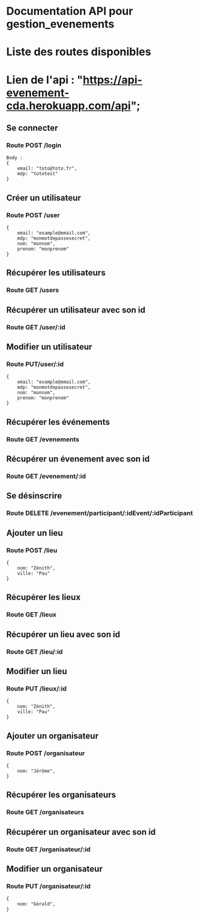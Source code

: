 # Documentation API pour gestion_evenements

# Liste des routes disponibles
# Lien de l'api : "https://api-evenement-cda.herokuapp.com/api";
  
## Se connecter
### Route POST /login

    Body : 
    {
    	email: "toto@toto.fr",
    	mdp: "tototest"
    }

## Créer un utilisateur
### Route POST /user

    {
    	email: "example@email.com",
    	mdp: "monmotdepassesecret",
    	nom: "monnom",
    	prenom: "monprenom"
    }

## Récupérer les utilisateurs
### Route GET /users

## Récupérer un utilisateur avec son id
### Route GET /user/:id

## Modifier un utilisateur
### Route PUT/user/:id
    {
    	email: "example@email.com",
    	mdp: "monmotdepassesecret",
    	nom: "monnom",
    	prenom: "monprenom"
    }



## Récupérer les événements
### Route GET /evenements

## Récupérer un évenement avec son id
### Route GET /evenement/:id

## Se désinscrire
### Route DELETE /evenement/participant/:idEvent/:idParticipant



## Ajouter un lieu
### Route POST /lieu
  
    {
    	nom: "Zénith",
    	ville: "Pau"
    }

## Récupérer les lieux
### Route GET /lieux

## Récupérer un lieu avec son id
### Route GET /lieu/:id

## Modifier un lieu
### Route PUT /lieux/:id
    {
    	nom: "Zénith",
    	ville: "Pau"
    }



## Ajouter un organisateur
### Route POST /organisateur
  
    {
    	nom: "Jérôme",
    }

## Récupérer les organisateurs
### Route GET /organisateurs

## Récupérer un organisateur avec son id
### Route GET /organisateur/:id

## Modifier un organisateur
### Route PUT /organisateur/:id
    {
    	nom: "Gérald",
    }